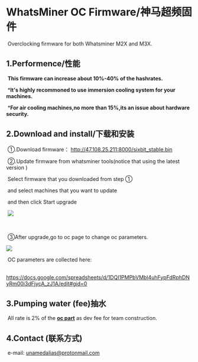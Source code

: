 # WhatsMiner OC Firmware/神马超频固件

​	Overclocking firmware  for both Whatsminer M2X and M3X.

## 1.Performence/性能

​	**This firmware can increase about 10%-40% of the hashrates.**

​	***It's highly recommoned to use immersion cooling system for your machines.**

​	***For air cooling machines,no more than 15%,its an issue about hardware security.**

## 2.Download and install/下载和安装

​	①.Download  firmware： http://47.108.25.211:8000/sixbit_stable.bin

​	②.Update firmware from whatsminer tools(notice that using the latest version ) 

​			Select firmware that you downloaded from step ① 

​			and select machines that you want to update 

​			and then click Start upgrade  

​			![](http://47.108.25.211:8000/WechatIMGWhtasminertool.png)

​	

​		③After upgrade,go to oc page to change oc parameters.

![](http://47.108.25.211:8000/OCPAGE.png)

​	OC parameters are collected here:

​		https://docs.google.com/spreadsheets/d/1DQI1PMPbVMbl4uhFypFdRphDNyRm00i3dFjycA_zJ1A/edit#gid=0

## 3.Pumping water (fee)抽水

​	All rate is 2% of the **<u>oc part</u>** as dev fee for team construction.



## 4.Contact (联系方式)

​	e-mail: unamedalias@protonmail.com

